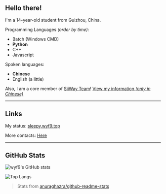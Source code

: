 ## Hello there!

I'm a 14-year-old student from Guizhou, China.

Programming Languages *(order by time)*:
- Batch (Windows CMD)
- **Python**
- C++
- Javascript

Spoken languages:
- **Chinese**
- English (a little)

Also, I am a core member of [SiiWay Team](https://github.com/siiway)! [View my information *(only in Chinese)*](https://siiway.top/member/wyf9.html)

---

## Links

My status: [sleepy.wyf9.top](https://sleepy.wyf9.top)

More contacts: [Here](https://wyf9.top/#/contact)

---

## GitHub Stats

![wyf9's GitHub stats](https://github-readme-stats.vercel.app/api?username=wyf9&count_private=true&show_icons=true&theme=solarized-dark&cache_seconds=14400&hide_border=true&include_all_commits=true)

![Top Langs](https://github-readme-stats.vercel.app/api/top-langs/?username=wyf9&count_private=true&show_icons=true&theme=solarized-dark&cache_seconds=14400&hide_border=true&include_all_commits=true)

> Stats from [anuraghazra/github-readme-stats](https://github.com/anuraghazra/github-readme-stats)
